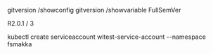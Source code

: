 gitversion /showconfig
gitversion /showvariable FullSemVer

R2.0.1 / 3

kubectl create serviceaccount witest-service-account --namespace fsmakka